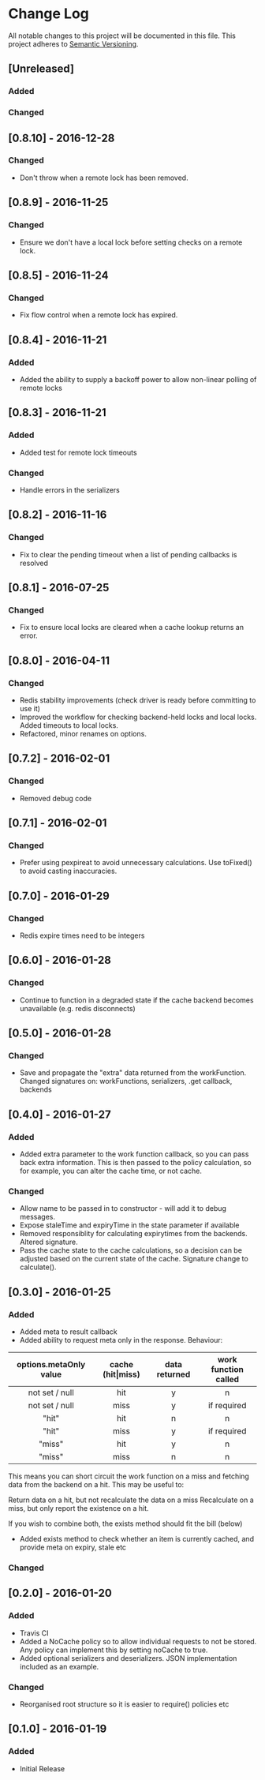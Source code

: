 # Change Log
All notable changes to this project will be documented in this file.
This project adheres to [Semantic Versioning](http://semver.org/).

## [Unreleased]

### Added

### Changed


## [0.8.10] - 2016-12-28

### Changed
- Don't throw when a remote lock has been removed.

## [0.8.9] - 2016-11-25

### Changed
- Ensure we don't have a local lock before setting checks on a remote lock.

## [0.8.5] - 2016-11-24

### Changed
- Fix flow control when a remote lock has expired.


## [0.8.4] - 2016-11-21

### Added
- Added the ability to supply a backoff power to allow non-linear polling of remote locks


## [0.8.3] - 2016-11-21

### Added
- Added test for remote lock timeouts

### Changed
- Handle errors in the serializers 

## [0.8.2] - 2016-11-16

### Changed
 - Fix to clear the pending timeout when a list of pending callbacks is resolved

## [0.8.1] - 2016-07-25

### Changed
- Fix to ensure local locks are cleared when a cache lookup returns an error.

## [0.8.0] - 2016-04-11

### Changed
- Redis stability improvements (check driver is ready before committing to use it)
- Improved the workflow for checking backend-held locks and local locks. Added timeouts to local locks.
- Refactored, minor renames on options.

## [0.7.2] - 2016-02-01

### Changed
- Removed debug code

## [0.7.1] - 2016-02-01

### Changed
- Prefer using pexpireat to avoid unnecessary calculations. Use toFixed() to avoid casting inaccuracies.

## [0.7.0] - 2016-01-29

### Changed
- Redis expire times need to be integers

## [0.6.0] - 2016-01-28

### Changed
- Continue to function in a degraded state if the cache backend becomes unavailable (e.g. redis disconnects)

## [0.5.0] - 2016-01-28

### Changed
- Save and propagate the "extra" data returned from the workFunction. Changed signatures on: workFunctions, serializers, .get callback, backends

## [0.4.0] - 2016-01-27

### Added
- Added extra parameter to the work function callback, so you can pass back extra information. This is then passed to the policy calculation, so for example, you can alter the cache time, or not cache.

### Changed
- Allow name to be passed in to constructor - will add it to debug messages.
- Expose staleTime and expiryTime in the state parameter if available
- Removed responsiblity for calculating expirytimes from the backends. Altered signature.
- Pass the cache state to the cache calculations, so a decision can be adjusted based on the current state of the cache. Signature change to calculate().

## [0.3.0] - 2016-01-25
### Added
- Added meta to result callback
- Added ability to request meta only in the response. Behaviour:

| options.metaOnly value | cache (hit\|miss) | data returned | work function called |
|:---:|:---:|:---:|:---:|
| not set / null | hit | y | n |
| not set / null | miss | y | if required |
| "hit" | hit | n | n |
| "hit" | miss | y | if required |
| "miss" | hit | y | n |
| "miss" | miss | n | n |

This means you can short circuit the work function on a miss and fetching data from the backend on a hit. This may be useful to:

Return data on a hit, but not recalculate the data on a miss
Recalculate on a miss, but only report the existence on a hit.

If you wish to combine both, the exists method should fit the bill (below)

- Added exists method to check whether an item is currently cached, and provide meta on expiry, stale etc

### Changed


## [0.2.0] - 2016-01-20
### Added
- Travis CI
- Added a NoCache policy so to allow individual requests to not be stored. Any policy can implement this by setting noCache to true.
- Added optional serializers and deserializers. JSON implementation included as an example.

### Changed
- Reorganised root structure so it is easier to require() policies etc

## [0.1.0] - 2016-01-19
### Added
- Initial Release
